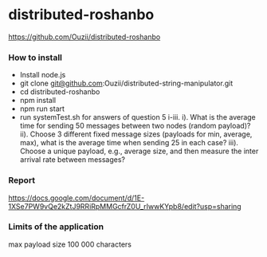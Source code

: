# distributed-roshanbo
https://github.com/Ouzii/distributed-roshanbo

### How to install
- Install node.js
- git clone git@github.com:Ouzii/distributed-string-manipulator.git
- cd distributed-roshanbo
- npm install
- npm run start
- run systemTest.sh for answers of question 5 i-iii. i). What is the average time for sending 50 messages between two nodes (random payload)? ii). Choose 3 different fixed message sizes (payloads for min, average, max), what is the average time when sending 25 in each case? iii). Choose a unique payload, e.g., average size, and then measure the inter arrival rate between messages?


### Report
https://docs.google.com/document/d/1E-1XSe7PW9vQe2kZtJ9RRiRpMMGcfrZ0U_rIwwKYpb8/edit?usp=sharing

### Limits of the application
max payload size 100 000 characters
